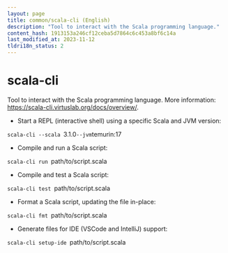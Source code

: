 ```yaml
---
layout: page
title: common/scala-cli (English)
description: "Tool to interact with the Scala programming language."
content_hash: 1913153a246cf12ceba5d7864c6c453a8bf6c14a
last_modified_at: 2023-11-12
tldri18n_status: 2
---
```

# scala-cli

Tool to interact with the Scala programming language.
More information: <https://scala-cli.virtuslab.org/docs/overview/>.

- Start a REPL (interactive shell) using a specific Scala and JVM version:

`scala-cli --scala `<span class="tldr-var badge badge-pill bg-dark-lm bg-white-dm text-white-lm text-dark-dm font-weight-bold">3.1.0</span>` --jvm `<span class="tldr-var badge badge-pill bg-dark-lm bg-white-dm text-white-lm text-dark-dm font-weight-bold">temurin:17</span>

- Compile and run a Scala script:

`scala-cli run `<span class="tldr-var badge badge-pill bg-dark-lm bg-white-dm text-white-lm text-dark-dm font-weight-bold">path/to/script.scala</span>

- Compile and test a Scala script:

`scala-cli test `<span class="tldr-var badge badge-pill bg-dark-lm bg-white-dm text-white-lm text-dark-dm font-weight-bold">path/to/script.scala</span>

- Format a Scala script, updating the file in-place:

`scala-cli fmt `<span class="tldr-var badge badge-pill bg-dark-lm bg-white-dm text-white-lm text-dark-dm font-weight-bold">path/to/script.scala</span>

- Generate files for IDE (VSCode and IntelliJ) support:

`scala-cli setup-ide `<span class="tldr-var badge badge-pill bg-dark-lm bg-white-dm text-white-lm text-dark-dm font-weight-bold">path/to/script.scala</span>
